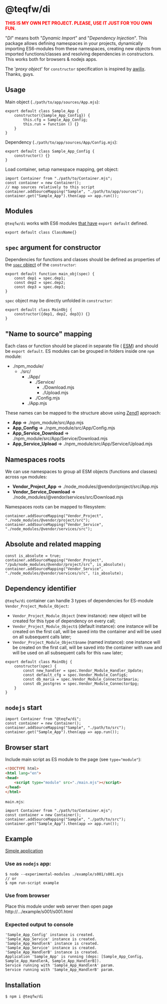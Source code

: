 # @teqfw/di

<span style="color:red">**THIS IS MY OWN PET PROJECT. PLEASE, USE IT JUST FOR YOU OWN FUN.**</span>

"_DI_" means both "_Dynamic Import_" and "_Dependency Injection_". This package allows defining namespaces in your projects, dynamically importing ES6-modules from these namespaces, creating new objects from imported functions/classes and resolving dependencies in constructors. This works both for browsers &amp; nodejs apps.

The '_proxy object_' for `constructor` specification is inspired by [awilix](https://github.com/jeffijoe/awilix). Thanks, guys.



## Usage
Main object (`./path/to/app/sources/App.mjs`):
```ecmascript 6
export default class Sample_App {
    constructor({Sample_App_Config}) {
        this.cfg = Sample_App_Config;
        this.run = function () {}
    }
}
```
Dependency (`./path/to/app/sources/App/Config.mjs`):
```ecmascript 6
export default class Sample_App_Config {
    constructor() {}
}
```

Load container, setup namespace mapping, get object: 
```ecmascript 6
import Container from "./path/to/Container.mjs";
const container = new Container();
// map sources relatively to this script
container.addSourceMapping("Sample", "./path/to/app/sources");
container.get("Sample_App").then(app => app.run());
```



## Modules
`@teqfw/di` works with ES6 modules [that have](./docs/export_default.md) `export default` defined.
```ecmascript 6
export default class ClassName{}
```



## `spec` argument for constructor
Dependencies for functions and classes should be defined as properties of the [`spec` object](./docs/spec_proxy.md) of the `constructor`:
```ecmascript 6
export default function main_obj(spec) {
    const dep1 = spec.dep1;
    const dep2 = spec.dep2;
    const dep3 = spec.dep3;
}
```
`spec` object may be directly unfolded in `constructor`:
```ecmascript 6
export default class MainObj {
    constructor({dep1, dep2, dep3}) {}
}
```


## "Name to source" mapping
Each class or function should be placed in separate file ( [ESM](https://nodejs.org/api/esm.html)) and should be `export default`. ES modules can be grouped in folders inside one `npm` module:
- ./npm_module/
  - ./src/
    - ./App/
      - ./Service/
        - ./Download.mjs
        - ./Upload.mjs
      - ./Config.mjs
    - ./App.mjs

These names can be mapped to the structure above using [Zend1](https://framework.zend.com/manual/2.4/en/migration/namespacing-old-classes.html#namespacing-old-classes) approach:
- **App** => ./npm_module/src/App.mjs
- **App_Config** => ./npm_module/src/App/Config.mjs 
- **App_Service_Download** => ./npm_module/src/App/Service/Download.mjs
- **App_Service_Upload** => ./npm_module/src/App/Service/Upload.mjs



## Namespaces roots
We can use namespaces to group all ESM objects (functions and classes) across `npm` modules:
* **Vendor_Project_App** => ./node_modules/@vendor/project/src/App.mjs
* **Vendor_Service_Download** => ./node_modules/@vendor/services/src/Download.mjs

Namespaces roots can be mapped to filesystem:
```ecmascript 6
container.addSourceMapping("Vendor_Project", "./node_modules/@vendor/project/src");
container.addSourceMapping("Vendor_Service", "./node_modules/@vendor/services/src");
```



## Absolute and related mapping
```ecmascript 6
const is_absolute = true;
container.addSourceMapping("Vendor_Project", "/pub/node_modules/@vendor/project/src", is_absolute);
container.addSourceMapping("Vendor_Service", "./node_modules/@vendor/services/src", !is_absolute);
```



## Dependency identifier
`@teqfw/di` container can handle 3 types of dependencies for ES-module `Vendor_Project_Module_Object`:
- `Vendor_Project_Module_Object` (new instance): new object will be created for this type of dependency on every call;
- `Vendor_Project_Module_Object$` (default instance): one instance will be created on the first call, will be saved into the container and will be used on all subsequent calls later; 
- `Vendor_Project_Module_Object$name` (named instance): one instance will be created on the first call, will be saved into the container with `name` and will be used on all subsequent calls for this `name` later;

```ecmascript 6
export default class MainObj {
    constructor(spec) {
        const new_handler = spec.Vendor_Module_Handler_Update;
        const default_cfg = spec.Vendor_Module_Config$;
        const db_maria = spec.Vendor_Module_Connector$maria;
        const db_postgres = spec.Vendor_Module_Connector$pg;
    }
}
``` 



## `nodejs` start
```ecmascript 6
import Container from "@teqfw/di";
const container = new Container();
container.addSourceMapping("Sample", "./path/to/src");
container.get("Sample_App").then(app => app.run());
```



## Browser start
Include main script as ES module to the page (see `type="module"`):
```html
<!DOCTYPE html>
<html lang="en">
<head>
    <script type="module" src="./main.mjs"></script>
</head>
</html>
```

`main.mjs`:
```ecmascript 6
import Container from "./path/to/Container.mjs";
const container = new Container();
container.addSourceMapping("Sample", "./path/to/src");
container.get("Sample_App").then(app => app.run());
```



## Example

[Simple application](./example/s001/)

### Use as `nodejs` app:
```
$ node --experimental-modules ./example/s001/s001.mjs
// or
$ npm run-script example
```

### Use from browser
Place this module under web server then open page http://.../example/s001/s001.html

### Expected output to console
```
'Sample_App_Config' instance is created.
'Sample_App_Service' instance is created.
'Sample_App_HandlerA' instance is created.
'Sample_App_Service' instance is created.
'Sample_App_HandlerB' instance is created.
Application 'Sample_App' is running (deps: [Sample_App_Config, Sample_App_HandlerA, Sample_App_HandlerB]).
Service running with 'Sample_App_HandlerA' param.
Service running with 'Sample_App_HandlerB' param.
```



## Installation

```
$ npm i @teqfw/di
```
